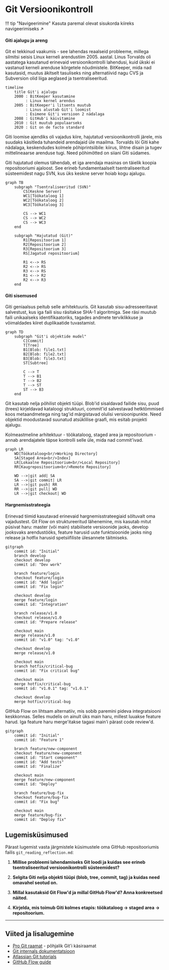 # Git Versioonikontroll

!!! tip "Navigeerimine"
    Kasuta paremal olevat sisukorda kiireks navigeerimiseks ↗️

#### Giti ajalugu ja areng

Git ei tekkinud vaakumis - see lahendas reaalseid probleeme, millega silmitsi seisis Linux kerneli arendustiim 2005. aastal. Linus Torvalds oli aastatega kasutanud erinevaid versioonikontrolli lahendusi, kuid ükski ei vastanud kerneli arenduse kõrgetele nõudmistele. BitKeeper, mida nad kasutasid, muutus äkitselt tasuliseks ning alternatiivid nagu CVS ja Subversion olid liiga aeglased ja tsentraliseeritud.

```mermaid
timeline
    title Git'i ajalugu
    2000 : BitKeeper kasutamine
         : Linux kernel arendus
    2005 : BitKeeper'i litsents muutub
         : Linus alustab Git'i loomist
         : Esimene Git'i versioon 2 nädalaga
    2008 : GitHub'i käivitamine
    2010 : Git muutub populaarseks
    2020 : Git on de facto standard
```

Giti loomise ajendiks oli vajadus kiire, hajutatud versioonikontrolli järele, mis suudaks käsitleda tuhandeid arendajaid üle maailma. Torvalds lõi Giti kahe nädalaga, keskendudes kolmele põhiprintsiibile: kiirus, lihtne disain ja tugev mittelineaarse arenduse tugi. Need põhimõtted on siiani Giti südames.

Giti hajutatud olemus tähendab, et iga arendaja masinas on täielik koopia repositooriumi ajaloost. See erineb fundamentaalselt tsentraliseeritud süsteemidest nagu SVN, kus üks keskne server hoiab kogu ajalugu.

```mermaid
graph TB
    subgraph "Tsentraliseeritud (SVN)"
        CS[Keskne Server]
        WC1[Töökataloog 1]
        WC2[Töökataloog 2]
        WC3[Töökataloog 3]
        
        CS --> WC1
        CS --> WC2
        CS --> WC3
    end
    
    subgraph "Hajutatud (Git)"
        R1[Repositoorium 1]
        R2[Repositoorium 2]
        R3[Repositoorium 3]
        RS[Jagatud repositoorium]
        
        R1 <--> RS
        R2 <--> RS
        R3 <--> RS
        R1 <--> R2
        R2 <--> R3
    end
```

#### Giti sisemused

Giti geniaalsus peitub selle arhitektuuris. Git kasutab sisu-adresseeritavat salvestust, kus iga faili sisu räsitakse SHA-1 algoritmiga. See räsi muutub faili unikaalseks identifikaatoriks, tagades andmete terviklikkuse ja võimaldades kiiret duplikaatide tuvastamist.

```mermaid
graph TD
    subgraph "Git'i objektide mudel"
        C[Commit]
        T[Tree]
        B1[Blob: file1.txt]
        B2[Blob: file2.txt]
        B3[Blob: file3.txt]
        ST[Subtree]
        
        C --> T
        T --> B1
        T --> B2
        T --> ST
        ST --> B3
    end
```

Git kasutab nelja põhilist objekti tüüpi. Blob'id sisaldavad failide sisu, puud (trees) kirjeldavad kataloogi struktuuri, commit'id salvestavad hetktõmmised koos metaandmetega ning tag'id märgistavad olulisi versioonipunkte. Need objektid moodustavad suunatud atsüklilise graafi, mis esitab projekti ajalugu.

Kolmeastmeline arhitektuur - töökataloog, staged area ja repositoorium - annab arendajatele täpse kontrolli selle üle, mida nad commit'ivad.

```mermaid
graph LR
    WD[Töökataloog<br/>Working Directory]
    SA[Staged Area<br/>Index]
    LR[Lokaalne Repositoorium<br/>Local Repository]
    RR[Kaugrepositoorium<br/>Remote Repository]
    
    WD -->|git add| SA
    SA -->|git commit| LR
    LR -->|git push| RR
    RR -->|git pull| WD
    LR -->|git checkout| WD
```

#### Hargnemisstrateegia

Erinevad tiimid kasutavad erinevaid hargnemisstrateegiaid sõltuvalt oma vajadustest. Git Flow on struktureeritud lähenemine, mis kasutab mitut püsivat haru: master (või main) stabiilsete versioonide jaoks, develop jooksvaks arendustööks, feature harusid uute funktsioonide jaoks ning release ja hotfix harusid spetsiifiliste ülesannete täitmiseks.

```mermaid
gitgraph
    commit id: "Initial"
    branch develop
    checkout develop
    commit id: "Dev work"
    
    branch feature/login
    checkout feature/login
    commit id: "Add login"
    commit id: "Fix login"
    
    checkout develop
    merge feature/login
    commit id: "Integration"
    
    branch release/v1.0
    checkout release/v1.0
    commit id: "Prepare release"
    
    checkout main
    merge release/v1.0
    commit id: "v1.0" tag: "v1.0"
    
    checkout develop
    merge release/v1.0
    
    checkout main
    branch hotfix/critical-bug
    commit id: "Fix critical bug"
    
    checkout main
    merge hotfix/critical-bug
    commit id: "v1.0.1" tag: "v1.0.1"
    
    checkout develop
    merge hotfix/critical-bug
```

GitHub Flow on lihtsam alternatiiv, mis sobib paremini pideva integratsiooni keskkonnas. Selles mudelis on ainult üks main haru, millest luuakse feature harud. Iga feature haru merge'itakse tagasi main'i pärast code review'd.

```mermaid
gitgraph
    commit id: "Initial"
    commit id: "Feature 1"
    
    branch feature/new-component
    checkout feature/new-component
    commit id: "Start component"
    commit id: "Add tests"
    commit id: "Finalize"
    
    checkout main
    merge feature/new-component
    commit id: "Deploy"
    
    branch feature/bug-fix
    checkout feature/bug-fix
    commit id: "Fix bug"
    
    checkout main
    merge feature/bug-fix
    commit id: "Deploy fix"
```

## Lugemisküsimused

Pärast lugemist vasta järgmistele küsimustele oma GitHub repositooriumis failis `git_reading_reflection.md`:

1. **Millise probleemi lahendamiseks Git loodi ja kuidas see erineb tsentraliseeritud versioonikontrolli süsteemidest?**

2. **Selgita Giti nelja objekti tüüpi (blob, tree, commit, tag) ja kuidas need omavahel seotud on.**

3. **Millal kasutaksid Git Flow'd ja millal GitHub Flow'd? Anna konkreetsed näited.**

4. **Kirjelda, mis toimub Giti kolmes etapis: töökataloog → staged area → repositoorium.**

---

## Viited ja lisalugemine

- [Pro Git raamat](https://git-scm.com/book) - põhjalik Git'i käsiraamat
- [Git internals dokumentatsioon](https://git-scm.com/book/en/v2/Git-Internals-Plumbing-and-Porcelain)
- [Atlassian Git tutorials](https://www.atlassian.com/git/tutorials)
- [GitHub Flow guide](https://docs.github.com/en/get-started/quickstart/github-flow)
